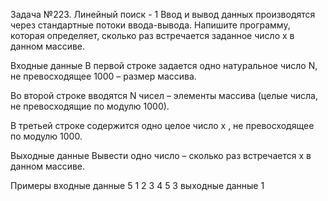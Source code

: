 Задача №223. Линейный поиск - 1
Ввод и вывод данных производятся через стандартные потоки ввода-вывода.
Напишите программу, которая определяет, сколько раз встречается заданное число x в данном массиве.

Входные данные
В первой строке задается одно натуральное число N, не превосходящее 1000 – размер массива.

Во второй строке вводятся N чисел – элементы массива (целые числа, не превосходящие по модулю 1000).

В третьей строке содержится одно целое число x , не превосходящее по модулю 1000.

Выходные данные
Вывести одно число – сколько раз встречается x в данном массиве.

Примеры
входные данные
5
1 2 3 4 5
3
выходные данные
1